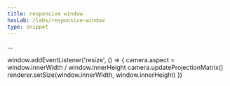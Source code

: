```yaml
---
title: responsive window
hasLab: /labs/responsive-window
type: snippet
---
```

...

window.addEventListener('resize', () => {
    camera.aspect = window.innerWidth / window.innerHeight
    camera.updateProjectionMatrix()
    renderer.setSize(window.innerWidth, window.innerHeight)
})